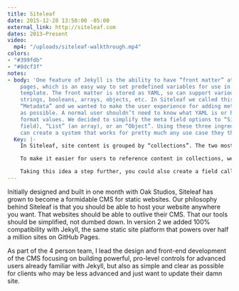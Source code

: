 ```yaml
---
title: Siteleaf
date: 2015-12-28 13:50:00 -05:00
external_link: http://siteleaf.com
dates: 2013–Present
video:
  mp4: "/uploads/siteleaf-walkthrough.mp4"
colors:
- "#399fdb"
- "#8dcf3f"
notes:
- body: 'One feature of Jekyll is the ability to have “front matter” attached to your
    pages, which is an easy way to set predefined variables for use in the page’s
    template. The front matter is stored as YAML, so can support various value types:
    strings, booleans, arrays, objects, etc. In Siteleaf we called this type of content
    “Metadata” and we wanted to make the user experience for adding metadata as simple
    as possible. A normal user shouldn’t need to know what YAML is or how to properly
    format values. We decided to simplify the meta field options to “Simple” (a text
    field), “List” (an array), or an “Object”. Using these three ingredients a user
    can create a system that works for pretty much any use case they throw at it.'
  Key: |-
    In Siteleaf, site content is grouped by “collections”. The two most basic collections are “Pages” and “Posts”, but you can add additional collections that fit your site’s content, like “People”, “Videos”, and so on.

    To make it easier for users to reference content in collections, we built a system where a metadata field’s controls would adapt based on the field’s “key”. If you have a collection called “People” and you created a meta field with a key called “Person”, it would turn into a dropdown menu with options autofilled based on the existing content in the “People” collection.

    Taking this idea a step further, you could also create a field called “file” or “header image” and an upload button would appear in the field.
---
```


Initially designed and built in one month with Oak Studios, Siteleaf has grown to become a formidable CMS for static websites. Our philosophy behind Siteleaf is that you should be able to host your website anywhere you want. That websites should be able to outlive their CMS. That our tools should be simplified, not dumbed down. In version 2 we added 100% compatibility with Jekyll, the same static site platform that powers over half a million sites on GitHub Pages.

As part of the 4 person team, I lead the design and front-end development of the CMS focusing on building powerful, pro-level controls for advanced users already familiar with Jekyll, but also as simple and clear as possible for clients who may be less advanced and just want to update their damn site.